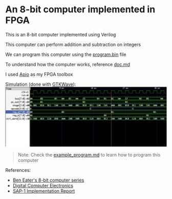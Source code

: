 # An 8-bit computer implemented in FPGA

This is an 8-bit computer implemented using Verilog

This computer can perform addition and subtraction on integers

We can program this computer using the [program.bin](program.bin) file

To understand how the computer works, reference [doc.md](/docs/doc.md)

I used [Apio](https://github.com/FPGAwars/apio) as my FPGA toolbox

Simulation (done with [GTKWave](https://gtkwave.sourceforge.net/)):
![waveform](docs/waveform.png)

> Note: Check the [example_program.md](docs/example_program.md) to learn how to program this computer

References: 
- [Ben Eater's 8-bit computer series](https://www.youtube.com/playlist?list=PLowKtXNTBypGqImE405J2565dvjafglHU)
- [Digital Computer Electronics](https://www.amazon.com/Digital-Computer-Electronics-Jerald-Malvino-dp-0074622358/dp/0074622358/ref=dp_ob_title_bk)
- [SAP-1 Implementation Report](https://drive.google.com/file/d/17fH-JBU5OX_4AG123AO47y879YxzmDwX/view)

